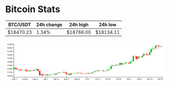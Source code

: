 # Bitcoin Stats

BTC/USDT|24h change|24h high|24h low|
|---|---|---|---|
|$18470.23|1.34%|$18766.00|$18134.11|

<img src="./chart.svg">
